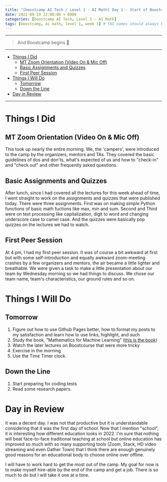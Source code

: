 ```yaml
---
title: "[boostcamp AI Tech / Level 1 - AI Math] Day 1 - Start of Boostcamp AI Tech 4th"
date: 2022-09-19 22:00:00 + 0900
categories: [boostcamp AI Tech, Level 1 - AI Math]
tags: [boostcamp, ai math, level 1, week 1]	# TAG names should always be lowercase
---
```


- - -
> And Boostcamp begins :rocket:
- - -

- [Things I Did](#things-i-did)
  - [MT Zoom Orientation (Video On & Mic Off)](#mt-zoom-orientation-video-on--mic-off)
  - [Basic Assignments and Quizzes](#basic-assignments-and-quizzes)
  - [First Peer Session](#first-peer-session)
- [Things I Will Do](#things-i-will-do)
  - [Tomorrow](#tomorrow)
  - [Down the Line](#down-the-line)
- [Day in Review](#day-in-review)

- - -


# Things I Did

## MT Zoom Orientation (Video On & Mic Off)
This took up nearly the entire morning. We, the 'campers', were introduced to the camp by the organizers, mentors and TAs. They covered the basic guidelines of dos and don'ts, what's expected of us and how to "check-in" and "check out" and other frequently asked questions.  

## Basic Assignments and Quizzes
After lunch, since I had covered all the lectures for this week ahead of time, I went straight to work on the assignments and quizzes that were published today. There were three assignments. First was on making simple Python functions of basic math fuctions like max, min and sum. Second and Third were on text processing like capitalization, digit to word and changing underscore case to camel case. And the quizzes were basically pop quizzes on the lectures we had to watch.

## First Peer Session
At 4 pm, I had my first peer session. It was of course a bit awkward at first but with some self-introduction and equally awkward zoom-meeting crashes by a few organizers and mentors, the air became a little lighter and breathable. We were given a task to make a little presentation about our team by Wednesday morning so we had things to discuss. We chose our team name, team's characteristics, our ground rules and so on.


# Things I Will Do

## Tomorrow
1. Figure out how to use Github Pages better, how to format my posts to my satisfaction and learn how to use links, highlight, and such
2. Study the book, "Mathematics for Machine Learning" ([this is the book](https://mml-book.github.io/book/mml-book.pdf))
3. Watch the later lectures on Boostcourse that were more tricky
4. Exercise in the morning
5. Use the Time Timer clock.

## Down the Line
1. Start preparing for coding tests
2. Read some research papers.

# Day in Review
It was a decent day. I was not that productive but it is understandable considering that it was the first day of school. Now that I mention "school", it is interesting how different education looks in 2022. I'm sure that nothing will beat face-to-face traditional teaching at school but online education has improved so much with so many supporting tools (Zoom, Stack, HD video streaming and even Gather Town) that I think there are enough genuinely good reasons for an educational body to choose online over offline.

I will have to work hard to get the most out of the camp. My goal for now is to make myself hire-able by the end of the camp and get a job. There is so much to do but I will take it one at a time.
